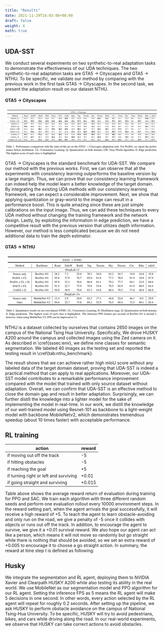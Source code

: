 ```yaml
---
title: "Results"
date: 2021-11-29T14:03:08+08:00
draft: false
weight: 4
math: true
---
```


## UDA-SST
We conduct several experiments on two synthetic-to-real adaptation tasks to demonstrate the effectiveness of our UDA techniques. The two synthetic-to-real adaptation tasks are GTA5 $\to$ Cityscapes and GTA5 $\to$ NTHU. To be specific, we validate our method by comparing with the previous work in the first task GTA5 $\to$ Cityscapes. In the second task, we present the adaptation result on our dataset NTHU.

#### GTA5 $\to$ Cityscapes
![](../../images/gta5_benchmarks.jpg)

GTA5 $\to$ Cityscapes is the standard benchmark for UDA-SST. We compare our method with the previous works. First, we can observe that all the experiments with consistency learning outperforms the baseline version by a large margin. Thus, we can prove that our consistency learning framework can indeed help the model learn a better knowledge of the target domain. By integrating the existing UDA methods with our consistency learning framework, we can expect a considerable improvement. Next, we show that applying quantization or gray-world to the image can result in a performance boost. This is quite amazing since these are just simple calibrations on the input image. Thus, we can add these techniques to every UDA method without changing the training framework and the network design. Lastly, by exploiting the information in edge prediction, we have a competitive result with the previous version that utilizes depth information. However, our method is less complicated because we do not need additional data to train the depth estimator.

#### GTA5 $\to$ NTHU
![](../../images/nthu_benchmarks.jpg)

NTHU is a dataset collected by ourselves that contains 2650 images on the campus of the National Tsing Hua University. Specifically, We drove HUSKY A200 around the campus and collected images using the Zed camera on it. As described in \cref{sssec:env}, we define nine classes for semantic segmentation. We labeled 40 images as the testing set and reported the testing result in \cref{tab:nthu_benchmark}.

The result shows that we can achieve rather high mIoU score without any labeled data of the target domain dataset, proving that UDA-SST is indeed a practical method that can apply to real applications. Moreover, our UDA-SST model contributes to a remarkable performance improvement compared with the model that trained with only source dataset without adaptation. Overall, we can confirm that UDA-SST is an effective method to close the domain gap and result in better adaptation. Surprisingly, we can further distill the knowledge into a lighter model for the sake of implementing the model in real-time. In our work, we distill the knowledge of our well-trained model using Resnet-101 as backbone to a light-weight model with backbone MobileNetv2, which demonstrates tremendous speedup (about 10 times faster) with acceptable performance.


## RL training

| action                                 | reward |
| -------------------------------------- | ------ |
| if moving out off the track            | -5     |
| if hitting obstacles                   | -5     |
| if reaching the goal                   | +5     |
| if turning right or left and surviving | +0.01  |
| if going straight and surviving        | +0.015 |

Table above shows the average reward return of evaluation during training for PPO and SAC. We train each algorithm with three different random seeds and perform one evaluation rollout every 10000 environment steps. In the reward setting part, when the agent arrivals the goal successfully, it will receive a high reward of +5. To teach the agent to learn obstacle-avoiding and only run on the road, we give a penalty of -5 once it collides with objects or runs out off the track. In addition, to encourage the agent to survive, we give it a +0.01 survival reward. We also hope our agent can act like a person, which means it will not move so randomly but go straight while there is nothing that should be avoided, so we set an extra reward of +0.005 to encourage it to choose a go straight action. In summary, the reward at time step $t$ is defined as following:

## Husky
We integrate the segmentation and RL agent, deploying them to NVIDIA Xavier and Clearpath HUSKY A200 while also testing its ability in the real world. We use MobileNet as our segmentation model and PPO algorithm for our RL agent. Setting the inference FPS as 5 means the RL agent will make 5 decisions in one second. In other words, every action selected by the RL agent will repeat for roughly 0.2 seconds. After setting up the pipeline, we ask HUSKY to perform obstacle avoidance on the campus of National Tsing-Hua University. To be specific, HUSKY will try to avoid pedestrians, bikes, and cars while driving along the road. In our real-world experiments, we observe that HUSKY can take correct actions to avoid obstacles.